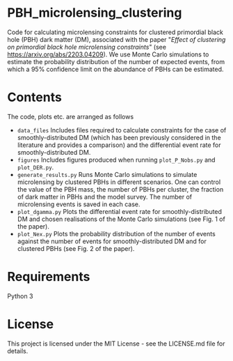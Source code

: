 # PBH_microlensing_clustering


Code for calculating microlensing constraints for clustered primordial black hole (PBH) dark matter (DM), associated with the paper "*Effect of clustering on primordial black hole microlensing constraints*"  (see https://arxiv.org/abs/2203.04209). We use Monte Carlo simulations to estimate the probability distribution of the number of expected events, from which a 95% confidence limit on the abundance of PBHs can be estimated.


# Contents
The code, plots etc. are arranged as follows

* `data_files` Includes files required to calculate constraints for the case of smoothly-distributed DM (which has been previously considered in the literature and provides a comparison) and the differential event rate for 
smoothly-distributed DM.
* `figures` Includes figures produced when running `plot_P_Nobs.py` and `plot_DER.py`.
* ` generate_results.py ` Runs Monte Carlo simulations to simulate microlensing by clustered PBHs in different scenarios. One can control the value of the PBH mass, the number of PBHs per cluster, the fraction of dark matter in PBHs and the model survey. The number of microlensing events is saved in each case.
* ` plot_dgamma.py ` Plots the differential event rate for smoothly-distributed DM and chosen realisations of the Monte Carlo simulations (see Fig. 1 of the paper).
* ` plot_Nex.py ` Plots the probability distribution of the number of events against the number of events for smoothly-distributed DM and for clustered PBHs (see Fig. 2 of the paper).

# Requirements
Python 3

# License
This project is licensed under the MIT License - see the LICENSE.md file for details.
